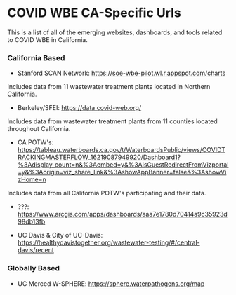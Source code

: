 # COVID WBE CA-Specific Urls

This is a list of all of the emerging websites, dashboards, and tools related to COVID WBE in California. 

### California Based

* Stanford SCAN Network: https://soe-wbe-pilot.wl.r.appspot.com/charts

Includes data from 11 wastewater treatment plants located in Northern California.

* Berkeley/SFEI: https://data.covid-web.org/

Includes data from wastewater treatment plants from 11 counties located throughout California.

* CA POTW's: https://tableau.waterboards.ca.gov/t/WaterboardsPublic/views/COVIDTRACKINGMASTERFLOW_16219087949920/Dashboard1?%3Adisplay_count=n&%3Aembed=y&%3AisGuestRedirectFromVizportal=y&%3Aorigin=viz_share_link&%3AshowAppBanner=false&%3AshowVizHome=n

Includes data from all California POTW's participating and their data.

* ???: https://www.arcgis.com/apps/dashboards/aaa7e1780d70414a9c35923d98db13fb

* UC Davis & City of UC-Davis: https://healthydavistogether.org/wastewater-testing/#/central-davis/recent


### Globally Based

* UC Merced W-SPHERE: https://sphere.waterpathogens.org/map

